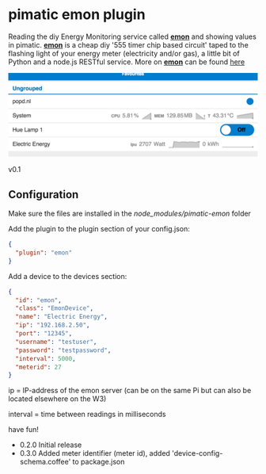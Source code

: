 pimatic emon plugin
=======================

Reading the diy Energy Monitoring service called [**emon**](https://github.com/dkroeske/emon-server) and showing values in pimatic. [**emon**](https://github.com/dkroeske/emon-server) is a cheap diy '555 timer chip based circuit' taped to the flashing light of your energy meter (electricity and/or gas), a little bit of Python and a node.js RESTful service. More on [**emon**](https://github.com/dkroeske/emon-server) can be found [here](https://github.com/dkroeske/emon-server)

![alt tag](https://github.com/dkroeske/pimatic-emon/blob/master/images/ipu-pimatic.png)

v0.1

Configuration
-------------

Make sure the files are installed in the *node_modules/pimatic-emon* folder

Add the plugin to the plugin section of your config.json:

```json
{
  "plugin": "emon"
}
```

Add a device to the devices section:

```json
{
  "id": "emon",
  "class": "EmonDevice",
  "name": "Electric Energy",
  "ip": "192.168.2.50",
  "port": "12345",
  "username": "testuser",
  "password": "testpassword",
  "interval": 5000,
  "meterid": 27
}
```

ip = IP-address of the emon server (can be on the same Pi but can also be located elsewhere on the W3)

interval = time between readings in milliseconds

have fun!

* 0.2.0 Initial release
* 0.3.0 Added meter identifier (meter id), added 'device-config-schema.coffee' to package.json
